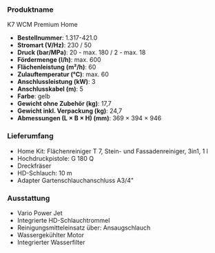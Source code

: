 ### Produktname
K7 WCM Premium Home
- **Bestellnummer**: 1.317-421.0 
- **Stromart (V/Hz)**: 230 / 50
- **Druck (bar/MPa)**: 20 - max. 180 / 2 - max. 18
- **Fördermenge (l/h)**: max. 600
- **Flächenleistung (m²/h)**: 60
- **Zulauftemperatur (°C)**: max. 60
- **Anschlussleistung (kW)**: 3
- **Anschlusskabel (m)**: 5
- **Farbe**: gelb
- **Gewicht ohne Zubehör (kg)**: 17,7
- **Gewicht inkl. Verpackung (kg)**: 24,7
- **Abmessungen (L × B × H) (mm)**: 369 × 394 × 946 
### Lieferumfang

- Home Kit: Flächenreiniger T 7, Stein- und Fassadenreiniger, 3in1, 1 l
- Hochdruckpistole: G 180 Q
- Dreckfräser
- HD-Schlauch: 10 m
- Adapter Gartenschlauchanschluss A3/4" 

### Ausstattung

- Vario Power Jet
- Integrierte HD-Schlauchtrommel
- Reinigungsmittel­einsatz über: Ansaugschlauch
- Wassergekühlter Motor
- Integrierter Wasserfilter
